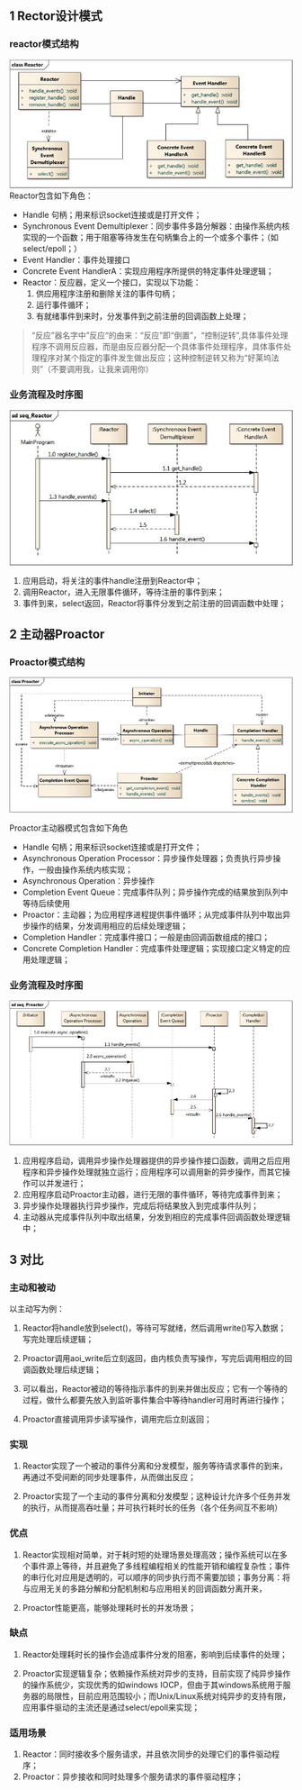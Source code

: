 

## 1 Rector设计模式

### reactor模式结构

![](image/2021-04-15-19-09-12.png)
Reactor包含如下角色：

* Handle 句柄；用来标识socket连接或是打开文件；
* Synchronous Event Demultiplexer：同步事件多路分解器：由操作系统内核实现的一个函数；用于阻塞等待发生在句柄集合上的一个或多个事件；（如select/epoll；）
* Event Handler：事件处理接口
* Concrete Event HandlerA：实现应用程序所提供的特定事件处理逻辑；
* Reactor：反应器，定义一个接口，实现以下功能：
  1. 供应用程序注册和删除关注的事件句柄；
  2. 运行事件循环；
  3. 有就绪事件到来时，分发事件到之前注册的回调函数上处理；
   

> “反应”器名字中”反应“的由来：“反应”即“倒置”，“控制逆转”,具体事件处理程序不调用反应器，而是由反应器分配一个具体事件处理程序，具体事件处理程序对某个指定的事件发生做出反应；这种控制逆转又称为“好莱坞法则”（不要调用我，让我来调用你）

### 业务流程及时序图

![](image/2021-04-15-19-09-21.png)

1. 应用启动，将关注的事件handle注册到Reactor中；
2. 调用Reactor，进入无限事件循环，等待注册的事件到来；
3. 事件到来，select返回，Reactor将事件分发到之前注册的回调函数中处理；


## 2 主动器Proactor

### Proactor模式结构

![](image/2021-04-15-19-09-31.png)

Proactor主动器模式包含如下角色

* Handle 句柄；用来标识socket连接或是打开文件；
* Asynchronous Operation Processor：异步操作处理器；负责执行异步操作，一般由操作系统内核实现；
* Asynchronous Operation：异步操作
* Completion Event Queue：完成事件队列；异步操作完成的结果放到队列中等待后续使用
* Proactor：主动器；为应用程序进程提供事件循环；从完成事件队列中取出异步操作的结果，分发调用相应的后续处理逻辑；
* Completion Handler：完成事件接口；一般是由回调函数组成的接口；
* Concrete Completion Handler：完成事件处理逻辑；实现接口定义特定的应用处理逻辑；

### 业务流程及时序图

![](image/2021-04-15-19-09-40.png)

1. 应用程序启动，调用异步操作处理器提供的异步操作接口函数，调用之后应用程序和异步操作处理就独立运行；应用程序可以调用新的异步操作，而其它操作可以并发进行；
2. 应用程序启动Proactor主动器，进行无限的事件循环，等待完成事件到来；
3. 异步操作处理器执行异步操作，完成后将结果放入到完成事件队列；
4. 主动器从完成事件队列中取出结果，分发到相应的完成事件回调函数处理逻辑中；


## 3 对比

### 主动和被动
以主动写为例：
1. Reactor将handle放到select()，等待可写就绪，然后调用write()写入数据；写完处理后续逻辑；
2. Proactor调用aoi_write后立刻返回，由内核负责写操作，写完后调用相应的回调函数处理后续逻辑；

1. 可以看出，Reactor被动的等待指示事件的到来并做出反应；它有一个等待的过程，做什么都要先放入到监听事件集合中等待handler可用时再进行操作；
2. Proactor直接调用异步读写操作，调用完后立刻返回；

### 实现
1. Reactor实现了一个被动的事件分离和分发模型，服务等待请求事件的到来，再通过不受间断的同步处理事件，从而做出反应；

2. Proactor实现了一个主动的事件分离和分发模型；这种设计允许多个任务并发的执行，从而提高吞吐量；并可执行耗时长的任务（各个任务间互不影响）

### 优点
1. Reactor实现相对简单，对于耗时短的处理场景处理高效；操作系统可以在多个事件源上等待，并且避免了多线程编程相关的性能开销和编程复杂性；事件的串行化对应用是透明的，可以顺序的同步执行而不需要加锁；事务分离：将与应用无关的多路分解和分配机制和与应用相关的回调函数分离开来，

2. Proactor性能更高，能够处理耗时长的并发场景；

### 缺点
1. Reactor处理耗时长的操作会造成事件分发的阻塞，影响到后续事件的处理；

2. Proactor实现逻辑复杂；依赖操作系统对异步的支持，目前实现了纯异步操作的操作系统少，实现优秀的如windows IOCP，但由于其windows系统用于服务器的局限性，目前应用范围较小；而Unix/Linux系统对纯异步的支持有限，应用事件驱动的主流还是通过select/epoll来实现；

### 适用场景
1. Reactor：同时接收多个服务请求，并且依次同步的处理它们的事件驱动程序；
2. Proactor：异步接收和同时处理多个服务请求的事件驱动程序；